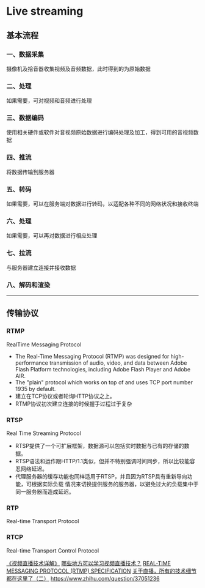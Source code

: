 # Live streaming

## 基本流程
### 一、数据采集
摄像机及拾音器收集视频及音频数据，此时得到的为原始数据

### 二、处理
如果需要，可对视频和音频进行处理

### 三、数据编码
使用相关硬件或软件对音视频原始数据进行编码处理及加工，得到可用的音视频数据

### 四、推流
将数据传输到服务器

### 五、转码
如果需要，可以在服务端对数据进行转码，以适配各种不同的网络状况和接收终端

### 六、处理
如果需要，可以再对数据进行相应处理

### 七、拉流
与服务器建立连接并接收数据

### 八、解码和渲染



***
## 传输协议
### RTMP
RealTime Messaging Protocol
* The Real-Time Messaging Protocol (RTMP) was designed for high-performance
transmission of audio, video, and data between Adobe Flash Platform technologies,
including Adobe Flash Player and Adobe AIR.
* The "plain" protocol which works on top of and uses TCP port number 1935 by
default.
* 建立在TCP协议或者轮询HTTP协议之上。
* RTMP协议初次建立连接的时候握手过程过于复杂

### RTSP
Real Time Streaming Protocol
* RTSP提供了一个可扩展框架，数据源可以包括实时数据与已有的存储的数据。
* RTSP语法和运作跟HTTP/1.1类似，但并不特别强调时间同步，所以比较能容忍网络延迟。
* 代理服务器的缓存功能也同样适用于RTSP，并且因为RTSP具有重新导向功能，可根据实际负载
情况来切换提供服务的服务器，以避免过大的负载集中于同一服务器而造成延迟。

### RTP
Real-time Transport Protocol

### RTCP
Real-time Transport Control Protocol







[《视频直播技术详解》](http://blog.qiniu.com/archives/7229)
[哪些地方可以学习视频直播技术？](https://www.zhihu.com/question/23651189)
[REAL-TIME MESSAGING PROTOCOL (RTMP) SPECIFICATION](http://www.adobe.com/devnet/rtmp.html)
[关于直播，所有的技术细节都在这里了（二）](https://zhuanlan.zhihu.com/p/23377305)
https://www.zhihu.com/question/37051236
